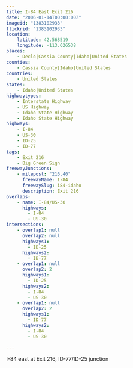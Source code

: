 ```yaml
---
title: I-84 East Exit 216
date: "2006-01-14T00:00:00Z"
imageid: "1383102933"
flickrid: "1383102933"
location:
    latitude: 42.568519
    longitude: -113.626538
places:
    - Declo|Cassia County|Idaho|United States
counties:
    - Cassia County|Idaho|United States
countries:
    - United States
states:
    - Idaho|United States
highwaytypes:
    - Interstate Highway
    - US Highway
    - Idaho State Highway
    - Idaho State Highway
highways:
    - I-84
    - US-30
    - ID-25
    - ID-77
tags:
    - Exit 216
    - Big Green Sign
freewayJunctions:
    - milepost: "216.40"
      freewayName: I-84
      freewaySlug: i84-idaho
      description: Exit 216
overlaps:
    - name: I-84/US-30
      highways:
        - I-84
        - US-30
intersections:
    - overlap1: null
      overlap2: null
      highways1:
        - ID-25
      highways2:
        - ID-77
    - overlap1: null
      overlap2: 2
      highways1:
        - ID-25
      highways2:
        - I-84
        - US-30
    - overlap1: null
      overlap2: 2
      highways1:
        - ID-77
      highways2:
        - I-84
        - US-30

---
```

I-84 east at Exit 216, ID-77/ID-25 junction